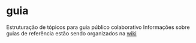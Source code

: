 # guia
Estruturação de tópicos para guia público colaborativo
Informações sobre guias de referência estão sendo organizados na [wiki](https://github.com/cicloiguacu/guia/wiki)

